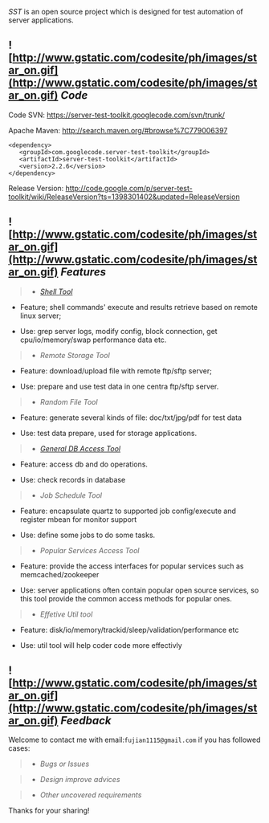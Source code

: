 _SST_ is an open source project which is designed for test automation of server applications.
## **![http://www.gstatic.com/codesite/ph/images/star_on.gif](http://www.gstatic.com/codesite/ph/images/star_on.gif) _Code_** ##

Code SVN: https://server-test-toolkit.googlecode.com/svn/trunk/

Apache Maven: http://search.maven.org/#browse%7C779006397

```
<dependency>
   <groupId>com.googlecode.server-test-toolkit</groupId>
   <artifactId>server-test-toolkit</artifactId>
   <version>2.2.6</version>
</dependency>
```

Release Version: http://code.google.com/p/server-test-toolkit/wiki/ReleaseVersion?ts=1398301402&updated=ReleaseVersion

## **![http://www.gstatic.com/codesite/ph/images/star_on.gif](http://www.gstatic.com/codesite/ph/images/star_on.gif) _Features_** ##

> -   _[Shell Tool](https://github.com/jiafu1115/server-test-toolkit/blob/master/SshToolUsage.md)_

  * Feature; shell commands' execute and results retrieve based on remote linux server;

  * Use: grep server logs, modify config, block connection, get cpu/io/memory/swap performance data etc.


> -   _Remote Storage Tool_

  * Feature: download/upload file with remote ftp/sftp server;

  * Use: prepare and use test data in one centra ftp/sftp server.


> -   _Random File Tool_

  * Feature: generate several kinds of file: doc/txt/jpg/pdf for test data

  * Use: test data prepare, used for storage applications.


> -  _[General DB Access Tool](https://github.com/jiafu1115/server-test-toolkit/blob/master/DatabaseToolUsage)_

  * Feature: access db and do operations.

  * Use: check records in database


> -   _Job Schedule Tool_

  * Feature: encapsulate quartz to supported job config/execute and register mbean for monitor support

  * Use: define some jobs to do some tasks.


> -   _Popular Services Access Tool_

  * Feature: provide the access interfaces for popular services such as memcached/zookeeper

  * Use: server applications often contain popular open source services, so this tool provide the common access methods for popular ones.


> -   _Effetive Util tool_

  * Feature: disk/io/memory/trackid/sleep/validation/performance etc

  * Use: util tool will help coder code more effectivly


## **![http://www.gstatic.com/codesite/ph/images/star_on.gif](http://www.gstatic.com/codesite/ph/images/star_on.gif) _Feedback_** ##
Welcome to contact me with email:`fujian1115@gmail.com` if you has followed cases:

> -  _Bugs or Issues_

> -  _Design improve advices_

> -  _Other uncovered requirements_

Thanks for your sharing!
